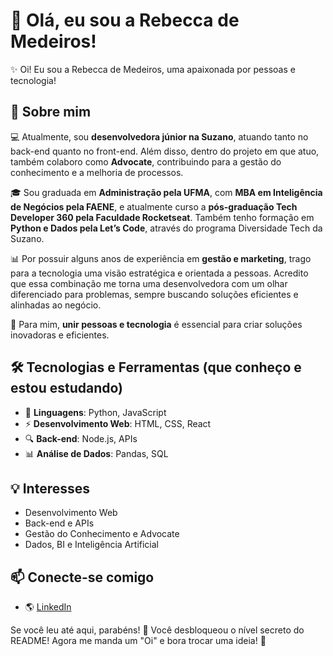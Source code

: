 # 👋 Olá, eu sou a Rebecca de Medeiros!

✨ Oi! Eu sou a Rebecca de Medeiros, uma apaixonada por pessoas e tecnologia!

## 🚀 Sobre mim
💻 Atualmente, sou **desenvolvedora júnior na Suzano**, atuando tanto no back-end quanto no front-end. Além disso, dentro do projeto em que atuo, também colaboro como **Advocate**, contribuindo para a gestão do conhecimento e a melhoria de processos.

🎓 Sou graduada em **Administração pela UFMA**, com **MBA em Inteligência de Negócios pela FAENE**, e atualmente curso a **pós-graduação Tech Developer 360 pela Faculdade Rocketseat**. Também tenho formação em **Python e Dados pela Let’s Code**, através do programa Diversidade Tech da Suzano.

📊 Por possuir alguns anos de experiência em **gestão e marketing**, trago para a tecnologia uma visão estratégica e orientada a pessoas. Acredito que essa combinação me torna uma desenvolvedora com um olhar diferenciado para problemas, sempre buscando soluções eficientes e alinhadas ao negócio.

🤝 Para mim, **unir pessoas e tecnologia** é essencial para criar soluções inovadoras e eficientes.

## 🛠️ Tecnologias e Ferramentas (que conheço e estou estudando)
- 📌 **Linguagens**: Python, JavaScript
- ⚡ **Desenvolvimento Web**: HTML, CSS, React
- 🔍 **Back-end**: Node.js, APIs
- 📊 **Análise de Dados**: Pandas, SQL

## 💡 Interesses
- Desenvolvimento Web
- Back-end e APIs
- Gestão do Conhecimento e Advocate
- Dados, BI e Inteligência Artificial

## 📫 Conecte-se comigo
- 🌎 [LinkedIn](https://www.linkedin.com/in/rebecca-medeiros/)

Se você leu até aqui, parabéns! 🎉 Você desbloqueou o nível secreto do README! Agora me manda um "Oi" e bora trocar uma ideia! 🚀

